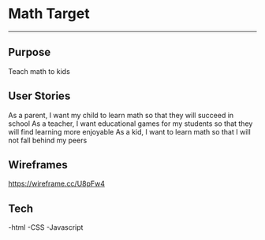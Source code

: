 # Math Target

---

## Purpose

Teach math to kids

## User Stories

As a parent, I want my child to learn math so that they will succeed in school
As a teacher, I want educational games for my students so that they will find learning more enjoyable
As a kid, I want to learn math so that I will not fall behind my peers

## Wireframes

https://wireframe.cc/U8pFw4

## Tech

-html
-CSS
-Javascript